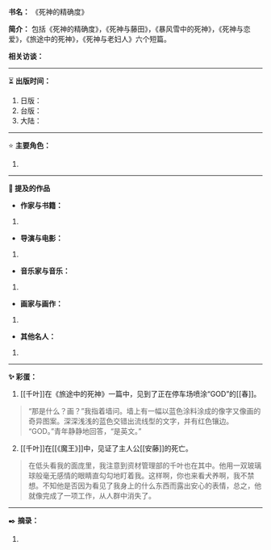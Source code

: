 
**书名：** 《死神的精确度》

**简介：** 包括《死神的精确度》，《死神与藤田》，《暴风雪中的死神》，《死神与恋爱》，《旅途中的死神》，《死神与老妇人》六个短篇。

**相关访谈：** 

---

⏳ **出版时间：** 

1. 日版：
2. 台版：
3. 大陆：

---

⭐ **主要角色：**

1. 

---

**📜 提及的作品**

- **作家与书籍：** 

1. 

- **导演与电影：** 

1. 

- **音乐家与音乐：** 

1. 

- **画家与画作：** 

1. 

- **其他名人：**

1. 

---

**✨ 彩蛋：** 

1. [[千叶]]在《旅途中的死神》一篇中，见到了正在停车场喷涂“GOD”的[[春]]。

> “那是什么？画？”我指着墙问。墙上有一幅以蓝色涂料涂成的像字又像画的奇异图案。深深浅浅的蓝色交错出流线型的文字，并有红色镶边。
> “GOD。”青年静静地回答，“是英文。”

2. [[千叶]]在[[《魔王》]]中，见证了主人公[[安藤]]的死亡。

> 在低头看我的面庞里，我注意到资材管理部的千叶也在其中。他用一双玻璃球般毫无感情的眼睛直勾勾地盯着我。这样啊，你也来看犬养啊，我不禁想。不知他是否因为看见了我身上的什么东西而露出安心的表情，总之，他就像完成了一项工作，从人群中消失了。

---

✒️ **摘录：** 

1. 